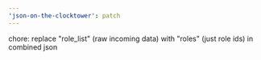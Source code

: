 ```yaml
---
'json-on-the-clocktower': patch
---
```


chore: replace "role_list" (raw incoming data) with "roles" (just role ids) in combined json
